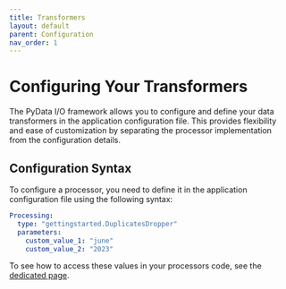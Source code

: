 ```yaml
---
title: Transformers
layout: default
parent: Configuration
nav_order: 1
---
```

# Configuring Your Transformers

The PyData I/O framework allows you to configure and define your data transformers in the application configuration file. This provides flexibility and ease of customization by separating the processor implementation from the configuration details.

## Configuration Syntax

To configure a processor, you need to define it in the application configuration file using the following syntax:

```yaml
Processing:
  type: "gettingstarted.DuplicatesDropper"
  parameters:
    custom_value_1: "june"
    custom_value_2: "2023"
```

To see how to access these values in your processors code, see the [dedicated page](../writing-transformer.html#custom-configuration).
